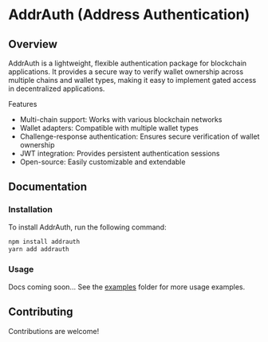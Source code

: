 # AddrAuth (Address Authentication)

## Overview

AddrAuth is a lightweight, flexible authentication package for blockchain applications. It provides a secure way to verify wallet ownership across multiple chains and wallet types, making it easy to implement gated access in decentralized applications.

Features

- Multi-chain support: Works with various blockchain networks
- Wallet adapters: Compatible with multiple wallet types
- Challenge-response authentication: Ensures secure verification of wallet ownership
- JWT integration: Provides persistent authentication sessions
- Open-source: Easily customizable and extendable

## Documentation

### Installation

To install AddrAuth, run the following command:

```bash
npm install addrauth
yarn add addrauth
```

### Usage

Docs coming soon...
See the [examples](https://github.com/ducksquaddd/AddrAuth/tree/main/examples/) folder for more usage examples.

## Contributing

Contributions are welcome!
